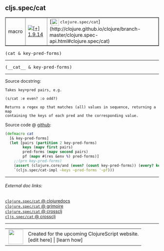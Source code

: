 ## cljs.spec/cat



 <table border="1">
<tr>
<td>macro</td>
<td><a href="https://github.com/cljsinfo/cljs-api-docs/tree/1.9.14"><img valign="middle" alt="[+] 1.9.14" title="Added in 1.9.14" src="https://img.shields.io/badge/+-1.9.14-lightgrey.svg"></a> </td>
<td>
[<img height="24px" valign="middle" src="http://i.imgur.com/1GjPKvB.png"> <samp>clojure.spec/cat</samp>](http://clojure.github.io/clojure/branch-master/clojure.spec-api.html#clojure.spec/cat)
</td>
</tr>
</table>

<samp>(cat & key-pred-forms)</samp><br>

---

 <samp>
(__cat__ & key-pred-forms)<br>
</samp>

---





Source docstring:

```
Takes key+pred pairs, e.g.

(s/cat :e even? :o odd?)

Returns a regex op that matches (all) values in sequence, returning a map
containing the keys of each pred and the corresponding value.
```


Source code @ [github]():

```clj
(defmacro cat
  [& key-pred-forms]
  (let [pairs (partition 2 key-pred-forms)
        keys (mapv first pairs)
        pred-forms (mapv second pairs)
        pf (mapv #(res &env %) pred-forms)]
    ;;(prn key-pred-forms)
    (assert (clojure.core/and (even? (count key-pred-forms)) (every? keyword? keys)) "cat expects k1 p1 k2 p2..., where ks are keywords")
    `(cljs.spec/cat-impl ~keys ~pred-forms '~pf)))
```

<!--
Repo - tag - source tree - lines:

 <pre>

</pre>

-->

---



###### External doc links:

[`clojure.spec/cat` @ clojuredocs](http://clojuredocs.org/clojure.spec/cat)<br>
[`clojure.spec/cat` @ grimoire](http://conj.io/store/v1/org.clojure/clojure/1.7.0-beta3/clj/clojure.spec/cat/)<br>
[`clojure.spec/cat` @ crossclj](http://crossclj.info/fun/clojure.spec/cat.html)<br>
[`cljs.spec/cat` @ crossclj](http://crossclj.info/fun/cljs.spec/cat.html)<br>

---

 <table>
<tr><td>
<img valign="middle" align="right" width="48px" src="http://i.imgur.com/Hi20huC.png">
</td><td>
Created for the upcoming ClojureScript website.<br>
[edit here] | [learn how]
</td></tr></table>

[edit here]:https://github.com/cljsinfo/cljs-api-docs/blob/master/cljsdoc/cljs.spec/cat.cljsdoc
[learn how]:https://github.com/cljsinfo/cljs-api-docs/wiki/cljsdoc-files

<!--

This information was too distracting to show to readers, but I'll leave it
commented here since it is helpful to:

- pretty-print the data used to generate this document
- and show how to retrieve that data



The API data for this symbol:

```clj
{:ns "cljs.spec",
 :name "cat",
 :signature ["[& key-pred-forms]"],
 :name-encode "cat",
 :history [["+" "1.9.14"]],
 :type "macro",
 :clj-equiv {:full-name "clojure.spec/cat",
             :url "http://clojure.github.io/clojure/branch-master/clojure.spec-api.html#clojure.spec/cat"},
 :full-name-encode "cljs.spec/cat",
 :source {:code "(defmacro cat\n  [& key-pred-forms]\n  (let [pairs (partition 2 key-pred-forms)\n        keys (mapv first pairs)\n        pred-forms (mapv second pairs)\n        pf (mapv #(res &env %) pred-forms)]\n    ;;(prn key-pred-forms)\n    (assert (clojure.core/and (even? (count key-pred-forms)) (every? keyword? keys)) \"cat expects k1 p1 k2 p2..., where ks are keywords\")\n    `(cljs.spec/cat-impl ~keys ~pred-forms '~pf)))",
          :title "Source code",
          :repo "clojurescript",
          :tag "r1.9.14",
          :filename "src/main/cljs/cljs/spec.cljc",
          :lines [210 224],
          :url "https://github.com/clojure/clojurescript/blob/r1.9.14/src/main/cljs/cljs/spec.cljc#L210-L224"},
 :usage ["(cat & key-pred-forms)"],
 :full-name "cljs.spec/cat",
 :docstring "Takes key+pred pairs, e.g.\n\n(s/cat :e even? :o odd?)\n\nReturns a regex op that matches (all) values in sequence, returning a map\ncontaining the keys of each pred and the corresponding value.",
 :cljsdoc-url "https://github.com/cljsinfo/cljs-api-docs/blob/master/cljsdoc/cljs.spec/cat.cljsdoc"}

```

Retrieve the API data for this symbol:

```clj
;; from Clojure REPL
(require '[clojure.edn :as edn])
(-> (slurp "https://raw.githubusercontent.com/cljsinfo/cljs-api-docs/catalog/cljs-api.edn")
    (edn/read-string)
    (get-in [:symbols "cljs.spec/cat"]))
```

-->
